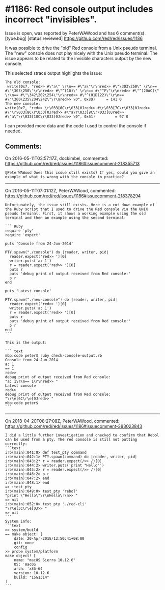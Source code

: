 
#1186: Red console output includes incorrect "invisibles".
================================================================================
Issue is open, was reported by PeterWAWood and has 6 comment(s).
[type.bug] [status.reviewed]
<https://github.com/red/red/issues/1186>

It was possible to drive the "old" Red console from a Unix pseudo terminal. The "new" console does not play nicely with the Unix pseudo terminal. The issue appears to be related to the invisible characters output by the new console. 

This selected strace output highlights the issue:

```
The old console:
 write(0x7, "red>> #\"a\" \r\n== #\"a\"\r\nred>> #\"\303\250\" \r\n== #\"\303\250\"\r\nred>> #\"^(10)\" \r\n== #\"^P\"\r\nred>> #\"^(20AC)\" \r\n== #\"\342\202\254\"\r\nred>> #\"^(01D122)\"\r\n== #\"\360\235\204\242\"\r\nred>> \0", 0x8D)     = 141 0
The new console: 
write(0x7, "red>> \r\033[6C\r\033[0Jred>> #\r\033[7C\r\033[0Jred>> #\"\r\033[8C\r\033[0Jred>> #\"a\r\033[9C\r\033[0Jred>> #\"a\"\r\033[10C\r\033[0Jred>> \0", 0x61)         = 97 0
```

I can provided more data and the code I used to control the console if needed.



Comments:
--------------------------------------------------------------------------------

On 2016-05-11T03:57:17Z, dockimbel, commented:
<https://github.com/red/red/issues/1186#issuecomment-218355713>

    @PeterWAWood Does this issue still exists? If yes, could you give an example of what is wrong with the console in practice?

--------------------------------------------------------------------------------

On 2016-05-11T07:01:12Z, PeterWAWood, commented:
<https://github.com/red/red/issues/1186#issuecomment-218378294>

    Unfortunately, the issue still exists. Here is a cut down example of the Ruby script that I used to drive the Red console via the UNIX pseudo terminal. First, it shows a working example using the old terminal and then an example using the second terminal:
    
    ``` Ruby
    require 'pty'
    require 'expect'
    
    puts 'Console from 24-Jun-2014'
    
    PTY.spawn("./console") do |reader, writer, pid|
      reader.expect('red>> ')[0]
      writer.puts('a: 1')
      r = reader.expect('red>> ')[0]
      puts r
      puts 'debug print of output received from Red console:'
      p r
    end
    
    puts 'Latest console'
    
    PTY.spawn("./new-console") do |reader, writer, pid|
      reader.expect('red>> ')[0]
      writer.puts('a: 1')
      r = reader.expect('red>> ')[0]
      puts r
      puts 'debug print of output received from Red console:'
      p r
    end
    ```
    
    This is the output:
    
    ``` text
    mbp:code peter$ ruby check-console-output.rb
    Console from 24-Jun-2014
    a: 1
    == 1
    red>> 
    debug print of output received from Red console:
    "a: 1\r\n== 1\r\nred>> "
    Latest console
    red>> 
    debug print of output received from Red console:
    "\r\e[6C\r\e[0Jred>> "
    mbp:code peter$
    ```

--------------------------------------------------------------------------------

On 2018-04-20T08:27:08Z, PeterWAWood, commented:
<https://github.com/red/red/issues/1186#issuecomment-383023843>

    I did a little further investigation and checked to confirm that Rebol can be used from a pty. The red console is still not putting correctly:
    ```text
    irb(main):041:0> def test_pty command
    irb(main):042:1> PTY.spawn(command) do |reader, writer, pid|
    irb(main):043:2* r = reader.expect(/>> /)[0]
    irb(main):044:2> writer.puts('print "Hello"')
    irb(main):045:2> r = reader.expect(/>> /)[0]
    irb(main):046:2> p r
    irb(main):047:2> end
    irb(main):048:1> end
    => :test_pty
    irb(main):049:0> test_pty 'rebol'
    "print \"Hello\"\r\nHello\r\n>> "
    => nil
    irb(main):052:0> test_pty './red-cli'
    "\r\e[3C\r\e[0J>> "
    => nil
    ```
    System info:
    ```text
    >> system/build
    == make object! [
        date: 20-Apr-2018/12:50:41+08:00
        git: none
        config
    >> probe system/platform
    make object! [
        name: "macOS Sierra 10.12.6"
        OS: 'macOS
        arch: 'x86-64
        version: 10.12.6
        build: "16G1314"
    ]
    ``` 
    

